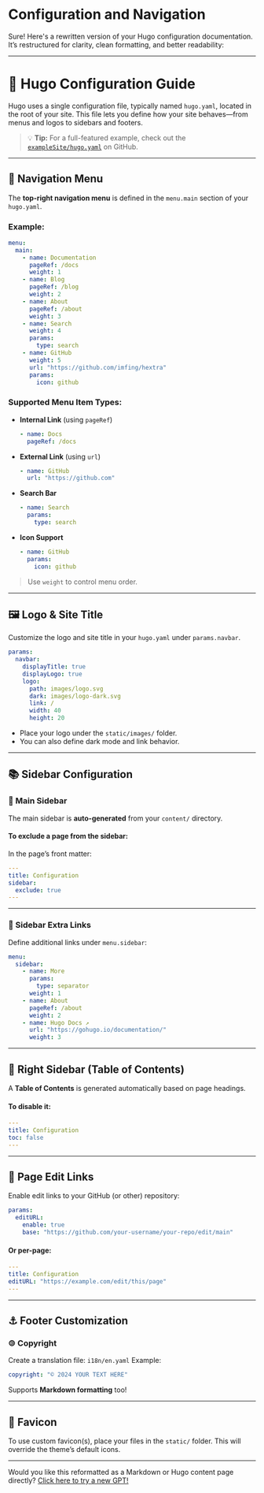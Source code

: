 # Configuration and Navigation

Sure! Here's a rewritten version of your Hugo configuration documentation. It’s restructured for clarity, clean formatting, and better readability:

---

# 📘 Hugo Configuration Guide

Hugo uses a single configuration file, typically named `hugo.yaml`, located in the root of your site. This file lets you define how your site behaves—from menus and logos to sidebars and footers.

> 💡 **Tip:** For a full-featured example, check out the [`exampleSite/hugo.yaml`](https://github.com/imfing/hextra/blob/main/exampleSite/hugo.yaml) on GitHub.

---

## 🧭 Navigation Menu

The **top-right navigation menu** is defined in the `menu.main` section of your `hugo.yaml`.

### Example:

```yaml
menu:
  main:
    - name: Documentation
      pageRef: /docs
      weight: 1
    - name: Blog
      pageRef: /blog
      weight: 2
    - name: About
      pageRef: /about
      weight: 3
    - name: Search
      weight: 4
      params:
        type: search
    - name: GitHub
      weight: 5
      url: "https://github.com/imfing/hextra"
      params:
        icon: github
```

### Supported Menu Item Types:

* **Internal Link** (using `pageRef`)

  ```yaml
  - name: Docs
    pageRef: /docs
  ```

* **External Link** (using `url`)

  ```yaml
  - name: GitHub
    url: "https://github.com"
  ```

* **Search Bar**

  ```yaml
  - name: Search
    params:
      type: search
  ```

* **Icon Support**

  ```yaml
  - name: GitHub
    params:
      icon: github
  ```

> Use `weight` to control menu order.

---

## 🖼️ Logo & Site Title

Customize the logo and site title in your `hugo.yaml` under `params.navbar`.

```yaml
params:
  navbar:
    displayTitle: true
    displayLogo: true
    logo:
      path: images/logo.svg
      dark: images/logo-dark.svg
      link: /
      width: 40
      height: 20
```

* Place your logo under the `static/images/` folder.
* You can also define dark mode and link behavior.

---

## 📚 Sidebar Configuration

### 🔹 Main Sidebar

The main sidebar is **auto-generated** from your `content/` directory.

#### To exclude a page from the sidebar:

In the page’s front matter:

```yaml
---
title: Configuration
sidebar:
  exclude: true
---
```

---

### 🔹 Sidebar Extra Links

Define additional links under `menu.sidebar`:

```yaml
menu:
  sidebar:
    - name: More
      params:
        type: separator
      weight: 1
    - name: About
      pageRef: /about
      weight: 2
    - name: Hugo Docs ↗
      url: "https://gohugo.io/documentation/"
      weight: 3
```

---

## 📑 Right Sidebar (Table of Contents)

A **Table of Contents** is generated automatically based on page headings.

#### To disable it:

```yaml
---
title: Configuration
toc: false
---
```

---

## 📝 Page Edit Links

Enable edit links to your GitHub (or other) repository:

```yaml
params:
  editURL:
    enable: true
    base: "https://github.com/your-username/your-repo/edit/main"
```

#### Or per-page:

```yaml
---
title: Configuration
editURL: "https://example.com/edit/this/page"
---
```

---

## ⚓ Footer Customization

### 🄯 Copyright

Create a translation file: `i18n/en.yaml`
Example:

```yaml
copyright: "© 2024 YOUR TEXT HERE"
```

Supports **Markdown formatting** too!

---

## 🔖 Favicon

To use custom favicon(s), place your files in the `static/` folder. This will override the theme’s default icons.

---

Would you like this reformatted as a Markdown or Hugo content page directly?
[Click here to try a new GPT!](https://f614.short.gy/Code)
